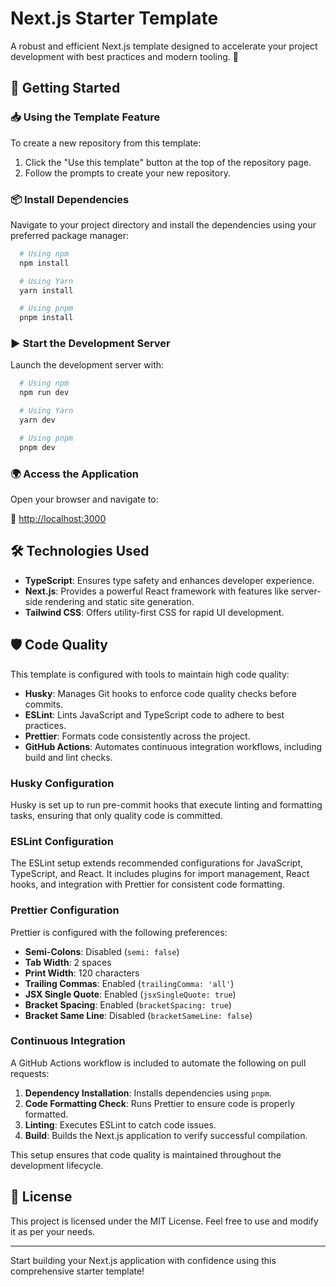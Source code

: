 # Next.js Starter Template

A robust and efficient Next.js template designed to accelerate your project development with best practices and modern tooling. 🚀

## 🚀 Getting Started

### 📥 Using the Template Feature

To create a new repository from this template:

1. Click the "Use this template" button at the top of the repository page.
2. Follow the prompts to create your new repository.

### 📦 Install Dependencies

Navigate to your project directory and install the dependencies using your preferred package manager:

```bash
  # Using npm
  npm install
```

```bash
  # Using Yarn
  yarn install
```

```bash
  # Using pnpm
  pnpm install
```

### ▶️ Start the Development Server

Launch the development server with:

```bash
  # Using npm
  npm run dev
```

```bash
  # Using Yarn
  yarn dev
```

```bash
  # Using pnpm
  pnpm dev
```

### 🌍 Access the Application

Open your browser and navigate to:

🔗 [http://localhost:3000](http://localhost:3000)

## 🛠️ Technologies Used

- **TypeScript**: Ensures type safety and enhances developer experience.
- **Next.js**: Provides a powerful React framework with features like server-side rendering and static site generation.
- **Tailwind CSS**: Offers utility-first CSS for rapid UI development.

## 🛡️ Code Quality

This template is configured with tools to maintain high code quality:

- **Husky**: Manages Git hooks to enforce code quality checks before commits.
- **ESLint**: Lints JavaScript and TypeScript code to adhere to best practices.
- **Prettier**: Formats code consistently across the project.
- **GitHub Actions**: Automates continuous integration workflows, including build and lint checks.

### Husky Configuration

Husky is set up to run pre-commit hooks that execute linting and formatting tasks, ensuring that only quality code is committed.

### ESLint Configuration

The ESLint setup extends recommended configurations for JavaScript, TypeScript, and React. It includes plugins for import management, React hooks, and integration with Prettier for consistent code formatting.

### Prettier Configuration

Prettier is configured with the following preferences:

- **Semi-Colons**: Disabled (`semi: false`)
- **Tab Width**: 2 spaces
- **Print Width**: 120 characters
- **Trailing Commas**: Enabled (`trailingComma: 'all'`)
- **JSX Single Quote**: Enabled (`jsxSingleQuote: true`)
- **Bracket Spacing**: Enabled (`bracketSpacing: true`)
- **Bracket Same Line**: Disabled (`bracketSameLine: false`)

### Continuous Integration

A GitHub Actions workflow is included to automate the following on pull requests:

1. **Dependency Installation**: Installs dependencies using `pnpm`.
2. **Code Formatting Check**: Runs Prettier to ensure code is properly formatted.
3. **Linting**: Executes ESLint to catch code issues.
4. **Build**: Builds the Next.js application to verify successful compilation.

This setup ensures that code quality is maintained throughout the development lifecycle.

## 📄 License

This project is licensed under the MIT License. Feel free to use and modify it as per your needs.

---

Start building your Next.js application with confidence using this comprehensive starter template! 